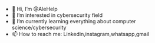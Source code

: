 - 👋 Hi, I’m @AleHelp
- 👀 I’m interested in cybersecurity field
- 🌱 I’m currently learning everything about computer science/cybersecurity
- 📫 How to reach me: Linkedin,instagram,whatsapp,gmail


